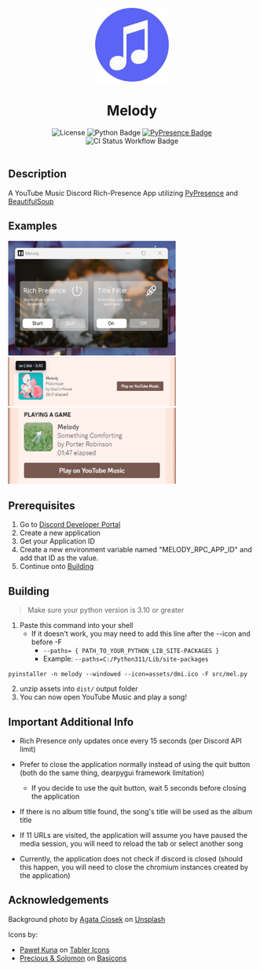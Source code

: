 <p align="center">
	<img width="150" src="./assets/melody_logo.svg" alt="Melody Banner" />
	<h1 align="center">Melody</h1>
</p>

<div align="center">
	<img src="https://img.shields.io/github/license/inohime/Melody" alt="License" />
	<img src="https://img.shields.io/badge/python-v3.10+-blue?style=flat" alt="Python Badge" />
	<a href="https://github.com/qwertyquerty/pypresence">
		<img src="https://img.shields.io/badge/using-pypresence-00bb88.svg?style=flat&logo=discord&logoWidth=20" alt="PyPresence Badge" />
	</a>
	<img src="https://github.com/inohime/Melody/actions/workflows/mel_build.yml/badge.svg?branch=master" alt="CI Status Workflow Badge" />
</div>

</br>

## Description
A YouTube Music Discord Rich-Presence App utilizing <a href="https://github.com/qwertyquerty/pypresence">PyPresence</a> and <a href="https://www.crummy.com/software/BeautifulSoup/">BeautifulSoup</a>

## Examples
<img width="341" height="233" src="./examples/app_front.png" alt="Melody App Example">
<img width="341" height="100" src="./examples/(example) song-platonique.png">
<img width="341" height="155" src="./examples/(example) profile-view-rich-presence.png">

## Prerequisites
1. Go to <a href="https://discord.com/developers/applications" alt="discord developers applications"> Discord Developer Portal </a>
2. Create a new application
3. Get your Application ID
4. Create a new environment variable named "MELODY_RPC_APP_ID" and add that ID as the value.
5. Continue onto [Building](#building)

## Building
> Make sure your python version is 3.10 or greater
1. Paste this command into your shell
	- If it doesn't work, you may need to add this line after the --icon and before -F
		-	`--paths= { PATH_TO_YOUR_PYTHON_LIB_SITE-PACKAGES }`
		-	Example: `--paths=C:/Python311/Lib/site-packages`
```shell
pyinstaller -n melody --windowed --icon=assets/dmi.ico -F src/mel.py
```

2. unzip assets into `dist/` output folder
3. You can now open YouTube Music and play a song!

## Important Additional Info
- Rich Presence only updates once every 15 seconds (per Discord API limit)

- Prefer to close the application normally instead of using the quit button (both do the same thing,  dearpygui framework limitation)
	- If you decide to use the quit button, wait 5 seconds before closing the application

- If there is no album title found, the song's title will be used as the album title

- If 11 URLs are visited, the application will assume you have paused the media session, you will need to reload the tab or select another song

- Currently, the application does not check if discord is closed (should this happen, you will need to close the chromium instances created by the application)

## Acknowledgements
Background photo by <a href="https://unsplash.com/@hisevil">Agata Ciosek</a> on <a href="https://unsplash.com">Unsplash</a>

Icons by:
-  <a href="https://twitter.com/codecalm">Paweł Kuna</a> on <a href="https://tablericons.com">Tabler Icons</a>	
-  <a href="https://preciousm.co/">Precious & Solomon</a> on <a href="https://basicons.xyz">Basicons</a>
